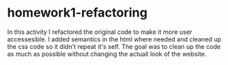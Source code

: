 # homework1-refactoring
In this activity I refactored the original code to make it more user accessesible. I added semantics in the html where needed and cleaned up the css code so it didn't repeat it's self. The goal was to clean up the code as much as possible without changing the actuall look of the website.
